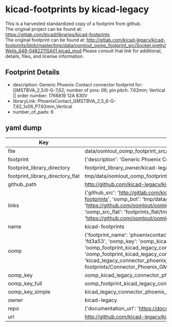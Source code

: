 # kicad-footprints by kicad-legacy  
This is a harvested standardized copy of a footprint from github.  
The original project can be found at:  
https://gitlab.com/kicad/libraries/kicad-footprints  
The original footprint can be found at:
http://gitlab.com/kicad-legacy/kicad-footprints/blob/master/tmp/data/oomlout_oomp_footprint_src/Socket.pretty/Wells_648-0482211SA01.kicad_mod
Please consult that link for additional, details, files, and license information.  
## Footprint Details
* description: Generic Phoenix Contact connector footprint for: GMSTBVA_2,5/6-G-7,62; number of pins: 06; pin pitch: 7.62mm; Vertical || order number: 1766819 12A 630V  
* libraryLink: PhoenixContact_GMSTBVA_2,5_6-G-7,62_1x06_P7.62mm_Vertical  
* number_of_pads: 6  
## yaml dump  
| Key | Value |  
| --- | --- |  
| file | data/oomlout_oomp_footprint_src/kicad-footprints/Connector_Phoenix_GMSTB.pretty/PhoenixContact_GMSTBVA_2,5_6-G-7,62_1x06_P7.62mm_Vertical.kicad_mod |  
| footprint | {'description': 'Generic Phoenix Contact connector footprint for: GMSTBVA_2,5/6-G-7,62; number of pins: 06; pin pitch: 7.62mm; Vertical || order number: 1766819 12A 630V', 'libraryLink': 'PhoenixContact_GMSTBVA_2,5_6-G-7,62_1x06_P7.62mm_Vertical', 'number_of_pads': 6} |  
| footprint_library_directory | footprint_library_owner/kicad-legacy_kicad-footprints |  
| footprint_library_directory_flat | tmp/data/oomlout_oomp_footprint_src/footprints_flat/kicad_legacy_connector_phoenix_gmstb_phoenixcontact_gmstbva_2,5_6_g_7,62_1x06_p7_62mm_vertical/working |  
| github_path | http://github.com/kicad-legacy/kicad-footprints/blob/master/tmp/data/oomlout_oomp_footprint_src/Connector_Phoenix_GMSTB.pretty/PhoenixContact_GMSTBVA_2,5_6-G-7,62_1x06_P7.62mm_Vertical.kicad_mod |  
| links | {'github_src': 'http://gitlab.com/kicad-legacy/kicad-footprints/blob/master/tmp/data/oomlout_oomp_footprint_src/Socket.pretty/Wells_648-0482211SA01.kicad_mod', 'github_src_repo': 'https://gitlab.com/kicad/libraries/kicad-footprints', 'oomp_bot': 'tmp/data/oomlout_oomp_footprint_src/footprints/kicad_legacy_connector_phoenix_gmstb_phoenixcontact_gmstbva_2,5_6_g_7,62_1x06_p7_62mm_vertical/working', 'oomp_bot_github': 'https://github.com/oomlout/oomlout_oomp_footprint_bot/tree/main/tmp/data/oomlout_oomp_footprint_src/footprints/kicad_legacy_connector_phoenix_gmstb_phoenixcontact_gmstbva_2,5_6_g_7,62_1x06_p7_62mm_vertical/working', 'oomp_src_flat': 'footprints_flat/tmp/data/oomlout_oomp_footprint_src/footprints_flat/kicad_legacy_connector_phoenix_gmstb_phoenixcontact_gmstbva_2,5_6_g_7,62_1x06_p7_62mm_vertical/working', 'oomp_src_flat_github': 'https://github.com/oomlout/oomlout_oomp_footprint_src/tree/main/tmp/data/oomlout_oomp_footprint_src/footprints_flat/kicad_legacy_connector_phoenix_gmstb_phoenixcontact_gmstbva_2,5_6_g_7,62_1x06_p7_62mm_vertical/working'} |  
| name | kicad-footprints |  
| oomp | {'footprint_name': 'phoenixcontact_gmstbva_2,5_6_g_7,62_1x06_p7_62mm_vertical', 'library_name': 'connector_phoenix_gmstb', 'md5': 'fd3a53c116f2e5b1cee71831d7474ebd', 'md5_10': 'fd3a53c116', 'md5_5': 'fd3a5', 'md5_6': 'fd3a53', 'oomp_key': 'oomp_kicad_legacy_connector_phoenix_gmstb_phoenixcontact_gmstbva_2,5_6_g_7,62_1x06_p7_62mm_vertical', 'oomp_key_extra': 'oomp_footprint_kicad_legacy_connector_phoenix_gmstb_phoenixcontact_gmstbva_2,5_6_g_7,62_1x06_p7_62mm_vertical', 'oomp_key_full': 'oomp_footprint_kicad_legacy_connector_phoenix_gmstb_phoenixcontact_gmstbva_2,5_6_g_7,62_1x06_p7_62mm_vertical_fd3a53', 'oomp_key_simple': 'kicad_legacy_connector_phoenix_gmstb_phoenixcontact_gmstbva_2,5_6_g_7,62_1x06_p7_62mm_vertical', 'original_filename': 'data/oomlout_oomp_footprint_src/kicad-footprints/Connector_Phoenix_GMSTB.pretty/PhoenixContact_GMSTBVA_2,5_6-G-7,62_1x06_P7.62mm_Vertical.kicad_mod', 'owner_name': 'kicad_legacy'} |  
| oomp_key | oomp_kicad_legacy_connector_phoenix_gmstb_phoenixcontact_gmstbva_2,5_6_g_7,62_1x06_p7_62mm_vertical |  
| oomp_key_full | oomp_footprint_kicad_legacy_connector_phoenix_gmstb_phoenixcontact_gmstbva_2,5_6_g_7,62_1x06_p7_62mm_vertical |  
| oomp_key_simple | kicad_legacy_connector_phoenix_gmstb_phoenixcontact_gmstbva_2,5_6_g_7,62_1x06_p7_62mm_vertical |  
| owner | kicad-legacy |  
| repo | {'documentation_url': 'https://docs.github.com/rest/repos/repos#get-a-repository', 'message': 'Not Found'} |  
| url | http://github.com/kicad-legacy/kicad-footprints |  

